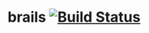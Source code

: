 brails [![Build Status](https://secure.travis-ci.org/nintinzd/nitinzd.png?branch=master&.png)](http://travis-ci.org/nitinzd/nitinzd) 
======
